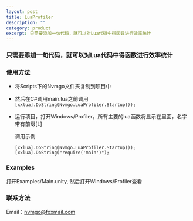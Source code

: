 ```yaml
---
layout: post
title: LuaProfiler
description: ""
category: product
excerpt: 只需要添加一句代码，就可以对Lua代码中得函数进行效率统计
---
```


### 只需要添加一句代码，就可以对Lua代码中得函数进行效率统计

### 使用方法
* 将Scripts下的Nvmgo文件夹复制到项目中
* 然后在C#调用main.lua之前调用`[xxlua].DoString(Nvmgo.LuaProfiler.Startup());`
* 运行项目，打开Windows/Profiler，所有主要的lua函数将显示在里面，名字带有前缀[L]

  调用示例
  
  ```
  [xxlua].DoString(Nvmgo.LuaProfiler.Startup());
  [xxlua].DoString("require('main')");
  ```

### Examples

打开Examples/Main.unity, 然后打开Windows/Profiler查看
  
### 联系方法
Email：nvmgo@foxmail.com